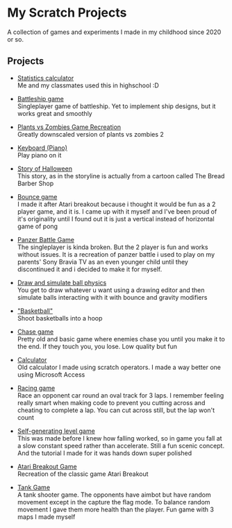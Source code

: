 # My Scratch Projects

A collection of games and experiments I made in my childhood since 2020 or so.

## Projects

- [Statistics calculator](https://scratch.mit.edu/projects/984165933/)  
  Me and my classmates used this in highschool :D

- [Battleship game](https://scratch.mit.edu/projects/659452876/)  
  Singleplayer game of battleship. Yet to implement ship designs, but it works great and smoothly

- [Plants vs Zombies Game Recreation](https://scratch.mit.edu/projects/569153195/)  
  Greatly downscaled version of plants vs zombies 2

- [Keyboard (Piano)](https://scratch.mit.edu/projects/586712753/)  
  Play piano on it

- [Story of Halloween](https://scratch.mit.edu/projects/581907857/)  
  This story, as in the storyline is actually from a cartoon called The Bread Barber Shop

- [Bounce game](https://scratch.mit.edu/projects/578294964/)  
  I made it after Atari breakout because i thought it would be fun as a 2 player game, and it is. I came up with it myself and I've been proud of it's originality until I found out it is just a vertical instead of horizontal game of pong

- [Panzer Battle Game](https://scratch.mit.edu/projects/560600053/)  
  The singleplayer is kinda broken. But the 2 player is fun and works without issues. It is a recreation of panzer battle i used to play on my parents' Sony Bravia TV as an even younger child until they discontinued it and i decided to make it for myself.

- [Draw and simulate ball physics](https://scratch.mit.edu/projects/563630400/)  
  You get to draw whatever u want using a drawing editor and then simulate balls interacting with it with bounce and gravity modifiers

- ["Basketball"](https://scratch.mit.edu/projects/560574739/)  
  Shoot basketballs into a hoop

- [Chase game](https://scratch.mit.edu/projects/558460163/)  
  Pretty old and basic game where enemies chase you until you make it to the end. If they touch you, you lose. Low quality but fun

- [Calculator](https://scratch.mit.edu/projects/557217554/)  
  Old calculator I made using scratch operators. I made a way better one using Microsoft Access

- [Racing game](https://scratch.mit.edu/projects/555070892/)  
  Race an opponent car round an oval track for 3 laps. I remember feeling really smart when making code to prevent you cutting across and cheating to complete a lap. You can cut across still, but the lap won't count

- [Self-generating level game](https://scratch.mit.edu/projects/552833734/)  
  This was made before I knew how falling worked, so in game you fall at a slow constant speed rather than accelerate. Still a fun scenic concept. And the tutorial I made for it was hands down super polished

- [Atari Breakout Game](https://scratch.mit.edu/projects/381555601/)  
  Recreation of the classic game Atari Breakout

- [Tank Game](https://scratch.mit.edu/projects/541368838/)  
  A tank shooter game. The opponents have aimbot but have random movement except in the capture the flag mode. To balance random movement I gave them more health than the player. Fun game with 3 maps I made myself